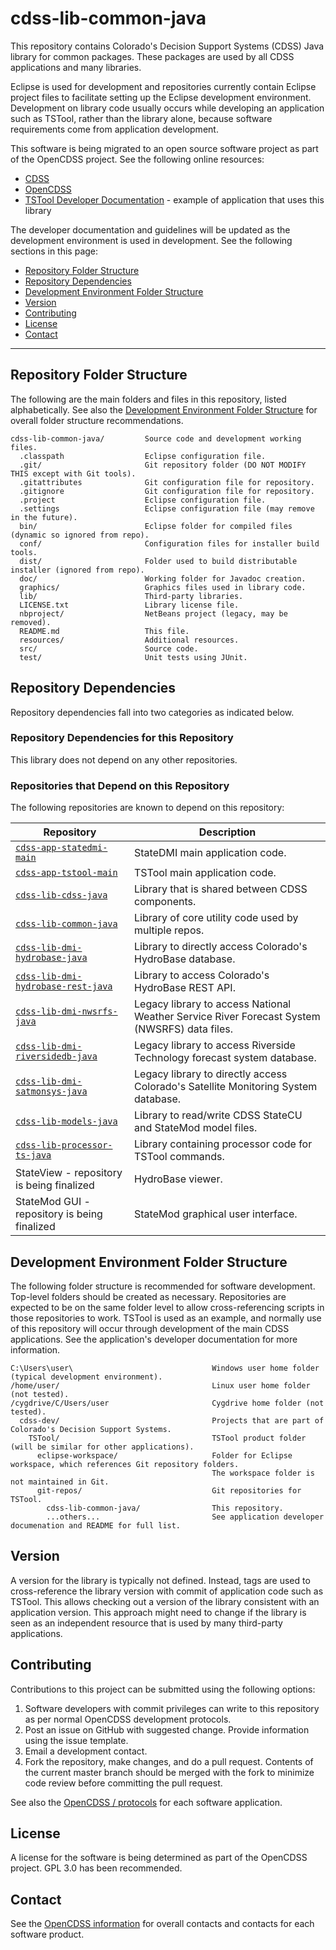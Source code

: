 # cdss-lib-common-java #

This repository contains Colorado's Decision Support Systems (CDSS) Java library for common packages.
These packages are used by all CDSS applications and many libraries.

Eclipse is used for development and repositories currently contain Eclipse project files to facilitate
setting up the Eclipse development environment.
Development on library code usually occurs while developing an application such as TSTool,
rather than the library alone, because software requirements come from application development.

This software is being migrated to an open source software project as part of the OpenCDSS project.
See the following online resources:

* [CDSS](http://cdss.state.co.us)
* [OpenCDSS](http://learn.openwaterfoundation.org/cdss-website-opencdss/)
* [TSTool Developer Documentation](http://learn.openwaterfoundation.org/cdss-app-tstool-doc-dev/) - example of application that uses this library

The developer documentation and guidelines will be updated as the development environment is used in development.  See the following sections in this page:

* [Repository Folder Structure](#repository-folder-structure)
* [Repository Dependencies](#repository-dependencies)
* [Development Environment Folder Structure](#development-environment-folder-structure)
* [Version](#version)
* [Contributing](#contributing)
* [License](#license)
* [Contact](#contact)

--------

## Repository Folder Structure ##

The following are the main folders and files in this repository, listed alphabetically.
See also the [Development Environment Folder Structure](#development-environment-folder-structure)
for overall folder structure recommendations.

```
cdss-lib-common-java/         Source code and development working files.
  .classpath                  Eclipse configuration file.
  .git/                       Git repository folder (DO NOT MODIFY THIS except with Git tools).
  .gitattributes              Git configuration file for repository.
  .gitignore                  Git configuration file for repository.
  .project                    Eclipse configuration file.
  .settings                   Eclipse configuration file (may remove in the future).
  bin/                        Eclipse folder for compiled files (dynamic so ignored from repo).
  conf/                       Configuration files for installer build tools.
  dist/                       Folder used to build distributable installer (ignored from repo).
  doc/                        Working folder for Javadoc creation.
  graphics/                   Graphics files used in library code.
  lib/                        Third-party libraries.
  LICENSE.txt                 Library license file.
  nbproject/                  NetBeans project (legacy, may be removed).
  README.md                   This file.
  resources/                  Additional resources.
  src/                        Source code.
  test/                       Unit tests using JUnit.
```

## Repository Dependencies ##

Repository dependencies fall into two categories as indicated below.

### Repository Dependencies for this Repository ###

This library does not depend on any other repositories.

### Repositories that Depend on this Repository ###

The following repositories are known to depend on this repository:

|**Repository**|**Description**|
|-------------------------------------------------------------------------------------------------------------|----------------------------------------------------|
|[`cdss-app-statedmi-main`](https://github.com/OpenWaterFoundation/cdss-app-statedmi-main)                    |StateDMI main application code.|
|[`cdss-app-tstool-main`](https://github.com/OpenWaterFoundation/cdss-app-tstool-main)                        |TSTool main application code.|
|[`cdss-lib-cdss-java`](https://github.com/OpenWaterFoundation/cdss-lib-cdss-java)                            |Library that is shared between CDSS components.|
|[`cdss-lib-common-java`](https://github.com/OpenWaterFoundation/cdss-lib-common-java)                        |Library of core utility code used by multiple repos.|
|[`cdss-lib-dmi-hydrobase-java`](https://github.com/OpenWaterFoundation/cdss-lib-dmi-hydrobase-java)          |Library to directly access Colorado's HydroBase database.|
|[`cdss-lib-dmi-hydrobase-rest-java`](https://github.com/OpenWaterFoundation/cdss-lib-dmi-hydrobase-rest-java)|Library to access Colorado's HydroBase REST API.|
|[`cdss-lib-dmi-nwsrfs-java`](https://github.com/OpenWaterFoundation/cdss-lib-dmi-nwsrfs-java)                |Legacy library to access National Weather Service River Forecast System (NWSRFS) data files.|
|[`cdss-lib-dmi-riversidedb-java`](https://github.com/OpenWaterFoundation/cdss-lib-dmi-riversidedb-java)      |Legacy library to access Riverside Technology forecast system database.|
|[`cdss-lib-dmi-satmonsys-java`](https://github.com/OpenWaterFoundation/cdss-lib-dmi-satmonsys-java)          |Legacy library to directly access Colorado's Satellite Monitoring System database.|
|[`cdss-lib-models-java`](https://github.com/OpenWaterFoundation/cdss-lib-models-java)                        |Library to read/write CDSS StateCU and StateMod model files.|
|[`cdss-lib-processor-ts-java`](https://github.com/OpenWaterFoundation/cdss-lib-processor-ts-java)            |Library containing processor code for TSTool commands.|
|StateView - repository is being finalized                                                                    |HydroBase viewer.|
|StateMod GUI - repository is being finalized                                                                 |StateMod graphical user interface.|

## Development Environment Folder Structure ##

The following folder structure is recommended for software development.
Top-level folders should be created as necessary.
Repositories are expected to be on the same folder level to allow cross-referencing
scripts in those repositories to work.
TSTool is used as an example, and normally use of this repository will occur
through development of the main CDSS applications.
See the application's developer documentation for more information.

```
C:\Users\user\                               Windows user home folder (typical development environment).
/home/user/                                  Linux user home folder (not tested).
/cygdrive/C/Users/user                       Cygdrive home folder (not tested).
  cdss-dev/                                  Projects that are part of Colorado's Decision Support Systems.
    TSTool/                                  TSTool product folder (will be similar for other applications).
      eclipse-workspace/                     Folder for Eclipse workspace, which references Git repository folders.
                                             The workspace folder is not maintained in Git.
      git-repos/                             Git repositories for TSTool.
        cdss-lib-common-java/                This repository.
        ...others...                         See application developer documenation and README for full list.

```

## Version ##

A version for the library is typically not defined.
Instead, tags are used to cross-reference the library version with commit of application code such as TSTool.
This allows checking out a version of the library consistent with an application version.
This approach might need to change if the library is seen as an independent resource that is used by many third-party applications.

## Contributing ##

Contributions to this project can be submitted using the following options:

1. Software developers with commit privileges can write to this repository
as per normal OpenCDSS development protocols.
2. Post an issue on GitHub with suggested change.  Provide information using the issue template.
3. Email a development contact.
4. Fork the repository, make changes, and do a pull request.
Contents of the current master branch should be merged with the fork to minimize
code review before committing the pull request.

See also the [OpenCDSS / protocols](http://learn.openwaterfoundation.org/cdss-website-opencdss/) for each software application.

## License ##

A license for the software is being determined as part of the OpenCDSS project.
GPL 3.0 has been recommended.

## Contact ##

See the [OpenCDSS information](http://learn.openwaterfoundation.org/cdss-website-opencdss) for overall contacts and contacts for each software product.
